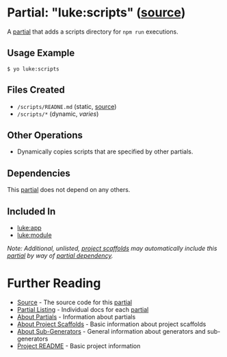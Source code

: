 # Partial: "luke:scripts" ([source](../../generators/scripts/index.js))

A [partial](../partials.md) that adds a scripts directory for `npm run` executions.

## Usage Example

```
$ yo luke:scripts
```

## Files Created

* `/scripts/READNE.md` (static, [source](../../templates/core/scripts/_README.md))
* `/scripts/*` (dynamic, _varies_)

## Other Operations

* Dynamically copies scripts that are specified by other partials.

## Dependencies

This [partial](../partials.md) does not depend on any others.

## Included In

* [luke:app](../project-scaffolds/app.md)
* [luke:module](../project-scaffolds/module.md)

_Note: Additional, unlisted, [project scaffolds](../project-scaffolds.md) may
automatically include this [partial](../partials.md) by way of
[partial dependency](../partials.md#partial-dependency)._

# Further Reading

* [Source](../../generators/scripts/index.js) - The source code for this [partial](../partials.md)
* [Partial Listing](./) - Individual docs for each [partial](../partials.md)
* [About Partials](../partials.md) - Information about partials
* [About Project Scaffolds](../project-scaffolds.md) - Basic information about project scaffolds
* [About Sub-Generators](../generators.md) - General information about generators and sub-generators
* [Project README](../README.md) - Basic project information